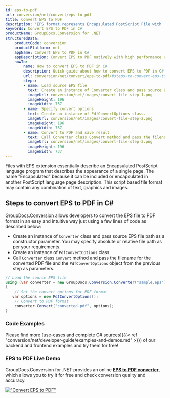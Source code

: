 ```yaml
---
id: eps-to-pdf
url: conversion/net/convert/eps-to-pdf
title: Convert EPS to PDF
description: "EPS format represents Encapsulated PostScript File with .eps extension. Learn how to convert EPS to PDF file programmatically in C# language using GroupDocs.Conversion for .NET library."
keywords: Convert EPS to PDF in C#
productName: GroupDocs.Conversion for .NET
structuredData:
    productCode: conversion
    productPlatform: net
    appName: Convert EPS to PDF in C#
    appDescription: Convert EPS to PDF natively with high performance using C# language and server side GroupDocs.Conversion for .NET APIs, without the use of any software like Microsoft or Open Office.
    howTo:
        name: How to convert EPS to PDF in C# 
        description: Quick guide about how to convert EPS to PDF in C# with high performance and accuracy.
        url: conversion/net/convert/eps-to-pdf/#steps-to-convert-eps-to-pdf-in-c
        steps:
        - name: Load source EPS file 
          text: Create an instance of Converter class and pass source EPS file path as a constructor parameter. You may specify absolute or relative file path as per your requirements. 
          imageUrl: conversion/net/images/convert-file-step-1.png
          imageHeight: 196
          imageWidth: 737
        - name: Specify convert options 
          text: Create an instance of PdfConvertOptions class.
          imageUrl: conversion/net/images/convert-file-step-2.png
          imageHeight: 196
          imageWidth: 737
        - name: Convert to PDF and save result 
          text: Call Converter class Convert method and pass the filename for the converted HTML file and the PdfConvertOptions object from the previous step as parameters.
          imageUrl: conversion/net/images/convert-file-step-3.png
          imageHeight: 196
          imageWidth: 737
---
```


Files with EPS extension essentially describe an Encapsulated PostScript language program that describes the appearance of a single page. The name "Encapsulated" because it can be included or encapsulated in another PostScript language page description. This script based file format may contain any combination of text, graphics and images.

## Steps to convert EPS to PDF in C#

[GroupDocs.Conversion](https://products.groupdocs.com/conversion/net) allows developers to convert the EPS file to PDF format in an easy and intuitive way just using a few lines of code as described below:

* Create an instance of `Converter` class and pass source EPS file path as a constructor parameter. You may specify absolute or relative file path as per your requirements. 
* Create an instance of `PdfConvertOptions` class.
* Call `Converter` class `Convert` method and pass the filename for the converted PDF file and the `PdfConvertOptions` object from the previous step as parameters.

```csharp
// Load the source EPS file
using (var converter = new GroupDocs.Conversion.Converter("sample.eps"))
{
    // Set the convert options for PDF format
   var options = new PdfConvertOptions();
    // Convert to PDF format
    converter.Convert("converted.pdf", options);
}
```

### Code Examples

Please find more [use-cases and complete C# sources]({{< ref "conversion/net/developer-guide/examples-and-demos.md" >}}) of our backend and frontend examples and try them for free!

### EPS to PDF Live Demo

GroupDocs.Conversion for .NET provides an online [**EPS to PDF converter**](https://products.groupdocs.app/conversion/eps-to-pdf), which allows you to try it for free and check conversion quality and accuracy.

[!["Convert EPS to PDF"](conversion/net/images/convert-to-pdf/convert-eps-to-pdf.png)](https://products.groupdocs.app/conversion/eps-to-pdf)